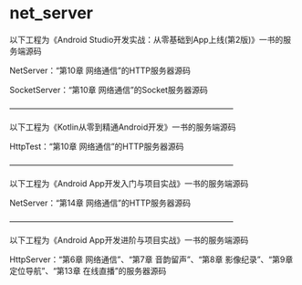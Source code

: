 # net_server
以下工程为《Android Studio开发实战：从零基础到App上线(第2版)》一书的服务端源码

NetServer：“第10章 网络通信”的HTTP服务器源码

SocketServer：“第10章 网络通信”的Socket服务器源码

————————————————————————————

以下工程为《Kotlin从零到精通Android开发》一书的服务端源码

HttpTest：“第10章 网络通信”的HTTP服务器源码

————————————————————————————

以下工程为《Android App开发入门与项目实战》一书的服务端源码

NetServer：“第14章 网络通信”的HTTP服务器源码

————————————————————————————

以下工程为《Android App开发进阶与项目实战》一书的服务端源码

HttpServer：“第6章 网络通信”、“第7章  音韵留声”、“第8章  影像纪录”、“第9章  定位导航”、“第13章  在线直播”的服务器源码
